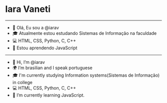 # Iara Vaneti
-------------------------------------------------------------------------------------
- 👋 Olá, Eu sou a @iarav
- 🎓 Atualmente estou estudando Sistemas de Informação na faculdade
- 💻 HTML, CSS, Python, C, C++
- 🌱 Estou aprendendo JavaScript
-------------------------------------------------------------------------------------
- 👋 Hi, I’m @iarav
- 🌍 I’m brasilian and I speak portuguese
- 🎓 I'm currently studying Information systems(Sistemas de Informação) in college
- 💻 HTML, CSS, Python, C, C++
- 🌱 I’m currently learning JavaScript.

<!---
iarav/iarav is a ✨ special ✨ repository because its `README.md` (this file) appears on your GitHub profile.
You can click the Preview link to take a look at your changes.
--->
